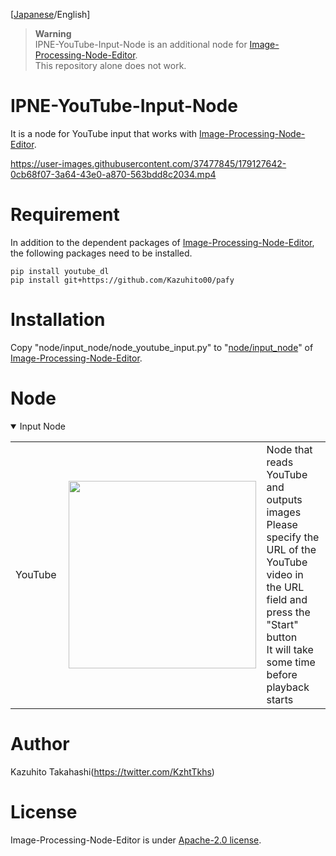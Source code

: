 [[Japanese](https://github.com/Kazuhito00/IPNE-YouTube-Input-Node)/English] 

> **Warning** <br>
> IPNE-YouTube-Input-Node is an additional node for [Image-Processing-Node-Editor](https://github.com/Kazuhito00/Image-Processing-Node-Editor). <br>
> This repository alone does not work.

# IPNE-YouTube-Input-Node
It is a node for YouTube input that works with [Image-Processing-Node-Editor](https://github.com/Kazuhito00/Image-Processing-Node-Editor).

https://user-images.githubusercontent.com/37477845/179127642-0cb68f07-3a64-43e0-a870-563bdd8c2034.mp4

# Requirement
In addition to the dependent packages of [Image-Processing-Node-Editor](https://github.com/Kazuhito00/Image-Processing-Node-Editor), the following packages need to be installed.
```
pip install youtube_dl
pip install git+https://github.com/Kazuhito00/pafy
```

# Installation
Copy "node/input_node/node_youtube_input.py" to "[node/input_node](https://github.com/Kazuhito00/Image-Processing-Node-Editor/tree/main/node/input_node)" of [Image-Processing-Node-Editor](https://github.com/Kazuhito00/Image-Processing-Node-Editor).

# Node
<details open>
<summary>Input Node</summary>

<table>
    <tr>
        <td width="200">
            YouTube
        </td>
        <td width="320">
            <img src="https://user-images.githubusercontent.com/37477845/179128561-d4e23896-98fd-4439-8489-223c92976899.png" loading="lazy" width="300px">
        </td>
        <td width="760">
            Node that reads YouTube and outputs images<br>
            Please specify the URL of the YouTube video in the URL field and press the "Start" button<br>
            It will take some time before playback starts
        </td>
    </tr>
</table>

</details>

# Author
Kazuhito Takahashi(https://twitter.com/KzhtTkhs)
 
# License 
Image-Processing-Node-Editor is under [Apache-2.0 license](LICENSE).<br><br>
